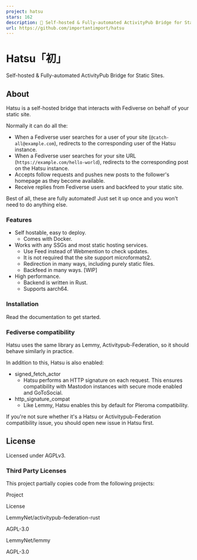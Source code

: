 ```yaml
---
project: hatsu
stars: 162
description: 🩵 Self-hosted & Fully-automated ActivityPub Bridge for Static Sites.
url: https://github.com/importantimport/hatsu
---
```


Hatsu「初」
========

Self-hosted & Fully-automated ActivityPub Bridge for Static Sites.

About
-----

Hatsu is a self-hosted bridge that interacts with Fediverse on behalf of your static site.

Normally it can do all the:

-   When a Fediverse user searches for a user of your site (`@catch-all@example.com`), redirects to the corresponding user of the Hatsu instance.
-   When a Fediverse user searches for your site URL (`https://example.com/hello-world`), redirects to the corresponding post on the Hatsu instance.
-   Accepts follow requests and pushes new posts to the follower's homepage as they become available.
-   Receive replies from Fediverse users and backfeed to your static site.

Best of all, these are fully automated! Just set it up once and you won't need to do anything else.

### Features

-   Self hostable, easy to deploy.
    -   Comes with Docker.
-   Works with any SSGs and most static hosting services.
    -   Use Feed instead of Webmention to check updates.
    -   It is not required that the site support microformats2.
    -   Redirection in many ways, including purely static files.
    -   Backfeed in many ways. \[WIP\]
-   High performance.
    -   Backend is written in Rust.
    -   Supports aarch64.

### Installation

Read the documentation to get started.

### Fediverse compatibility

Hatsu uses the same library as Lemmy, Activitypub-Federation, so it should behave similarly in practice.

In addition to this, Hatsu is also enabled:

-   signed\_fetch\_actor
    -   Hatsu performs an HTTP signature on each request. This ensures compatibility with Mastodon instances with secure mode enabled and GoToSocial.
-   http\_signature\_compat
    -   Like Lemmy, Hatsu enables this by default for Pleroma compatibility.

If you're not sure whether it's a Hatsu or Activitypub-Federation compatibility issue, you should open new issue in Hatsu first.

License
-------

Licensed under AGPLv3.

### Third Party Licenses

This project partially copies code from the following projects:

Project

License

LemmyNet/activitypub-federation-rust

AGPL-3.0

LemmyNet/lemmy

AGPL-3.0

